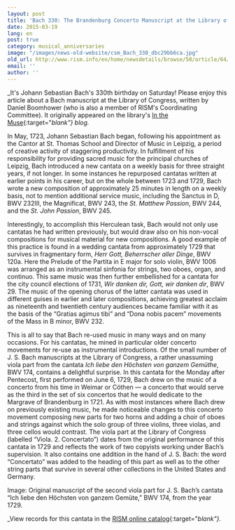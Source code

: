 ```yaml
---
layout: post
title: 'Bach 330: The Brandenburg Concerto Manuscript at the Library of Congress'
date: 2015-03-19
lang: en
post: true
category: musical_anniversaries
image: "/images/news-old-website/csm_Bach_330_dbc29bb6ca.jpg"
old_url: http://www.rism.info/en/home/newsdetails/browse/50/article/64/bach-330-the-brandenburg-concerto-manuscript-at-the-library-of-congress.html
email: ''
author: ''
---
```


_It's Johann Sebastian Bach's 330th birthday on Saturday! Please enjoy this article about a Bach manuscript at the Library of Congress, written by Daniel Boomhower (who is also a member of RISM's Coordinating Committee). It originally appeared on the library's [In the Muse](http://blogs.loc.gov/music/2014/02/the-brandenburg-concerto-manuscript-at-the-library-of-congress/){:target="_blank"} blog._

In May, 1723, Johann Sebastian Bach began, following his appointment as the Cantor at St. Thomas School and Director of Music in Leipzig, a period of creative activity of staggering productivity. In fulfillment of his responsibility for providing sacred music for the principal churches of Leipzig, Bach introduced a new cantata on a weekly basis for three straight years, if not longer. In some instances he repurposed cantatas written at earlier points in his career, but on the whole between 1723 and 1729, Bach wrote a new composition of approximately 25 minutes in length on a weekly basis, not to mention additional service music, including the Sanctus in D, BWV 232III, the Magnificat, BWV 243, the _St. Matthew Passion_, BWV 244, and the _St. John Passion_, BWV 245.

Interestingly, to accomplish this Herculean task, Bach would not only use cantatas he had written previously, but would draw also on his non-vocal compositions for musical material for new compositions. A good example of this practice is found in a wedding cantata from approximately 1729 that survives in fragmentary form, _Herr Gott, Beherrscher aller Dinge_, BWV 120a. Here the Prelude of the Partita in E major for solo violin, BWV 1006 was arranged as an instrumental sinfonia for strings, two oboes, organ, and continuo. This same music was then further embellished for a cantata for the city council elections of 1731, _Wir danken dir, Gott, wir danken dir_, BWV 29. The music of the opening chorus of the latter cantata was used in different guises in earlier and later compositions, achieving greatest acclaim as nineteenth and twentieth century audiences became familiar with it as the basis of the “Gratias agimus tibi” and “Dona nobis pacem” movements of the Mass in B minor, BWV 232.

This is all to say that Bach re-used music in many ways and on many occasions. For his cantatas, he mined in particular older concerto movements for re-use as instrumental introductions. Of the small number of J. S. Bach manuscripts at the Library of Congress, a rather unassuming viola part from the cantata _Ich liebe den Höchsten von ganzem Gemüthe_, BWV 174, contains a delightful surprise. In this cantata for the Monday after Pentecost, first performed on June 6, 1729, Bach drew on the music of a concerto from his time in Weimar or Cöthen — a concerto that would serve as the third in the set of six concertos that he would dedicate to the Margrave of Brandenburg in 1721. As with most instances where Bach drew on previously existing music, he made noticeable changes to this concerto movement composing new parts for two horns and adding a choir of oboes and strings against which the solo group of three violins, three violas, and three cellos would contrast. The viola part at the Library of Congress (labelled “Viola. 2. Concertato”) dates from the original performance of this cantata in 1729 and reflects the work of two copyists working under Bach’s supervision. It also contains one addition in the hand of J. S. Bach: the word “Concertato” was added to the heading of this part as well as to the other string parts that survive in several other collections in the United States and Germany.  

Image: Original manuscript of the second viola part for J. S. Bach’s cantata “Ich liebe den Höchsten von ganzem Gemüte,” BWV 174, from the year 1729.

_View records for this cantata in the [RISM online catalog](https://opac.rism.info/search?View=rism&title=Ich+liebe+den+H%C3%B6chsten+von+ganzem+Gem%C3%BCte){:target="_blank"}._
